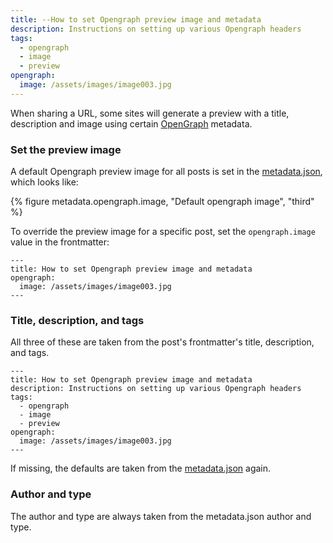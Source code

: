 ```yaml
---
title: --How to set Opengraph preview image and metadata
description: Instructions on setting up various Opengraph headers
tags:
  - opengraph
  - image
  - preview
opengraph:
  image: /assets/images/image003.jpg
---
```


When sharing a URL, some sites will generate a preview with a title, description and image using certain [OpenGraph](https://ogp.me/) metadata. 

### Set the preview image

A default Opengraph preview image for all posts is set in the [metadata.json](/posts/2022-01-01-edit-the-metadata.md#opengraph), which looks like:

{% figure metadata.opengraph.image, "Default opengraph image", "third" %}


To override the preview image for a specific post, set the `opengraph.image` value in the frontmatter:

```
---
title: How to set Opengraph preview image and metadata
opengraph:
  image: /assets/images/image003.jpg
---
```

### Title, description, and tags

All three of these are taken from the post's frontmatter's title, description, and tags.  

```
---
title: How to set Opengraph preview image and metadata
description: Instructions on setting up various Opengraph headers
tags:
  - opengraph
  - image
  - preview
opengraph:
  image: /assets/images/image003.jpg
---
```

If missing, the defaults are taken from the [metadata.json](/posts/2022-01-01-edit-the-metadata.md#optional-but-useful) again. 


### Author and type

The author and type are always taken from the metadata.json author and type.  
